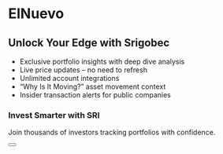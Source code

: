 # ElNuevo
<section className="grid md:grid-cols-2 gap-10 mb-12">
    <Feature
      title="All-in-One Portfolio Tracking"
      desc="Sync with brokers, exchanges, and crypto wallets for full clarity."
    />
    <Feature
      title="Real-Time Market Data"
      desc="Get instant price updates on stocks, crypto, forex, gold, and more."
    />
    <Feature
      title="Smart Alerts & Insights"
      desc="Receive real-time alerts on price changes, trends, and movement."
    />
    <Feature
      title="Powerful Analytics"
      desc="Analyze gains, risks, allocations, and benchmark performance."
    />
  </section>

  <section className="bg-blue-950 p-6 rounded-2xl shadow-lg mb-12">
    <h2 className="text-2xl font-semibold text-blue-300 mb-4">
      Unlock Your Edge with Srigobec
    </h2>
    <ul className="list-disc list-inside space-y-2 text-gray-200">
      <li>Exclusive portfolio insights with deep dive analysis</li>
      <li>Live price updates – no need to refresh</li>
      <li>Unlimited account integrations</li>
      <li>“Why Is It Moving?” asset movement context</li>
      <li>Insider transaction alerts for public companies</li>
    </ul>
  </section>

  <footer className="text-center">
    <h3 className="text-xl font-medium mb-2">Invest Smarter with SRI</h3>
    <p className="text-gray-400 mb-4">
      Join thousands of investors tracking portfolios with confidence.
    </p>
    <Button className="bg-blue-600 hover:bg-blue-500 text-white px-6 py-2 rounded-full">
      